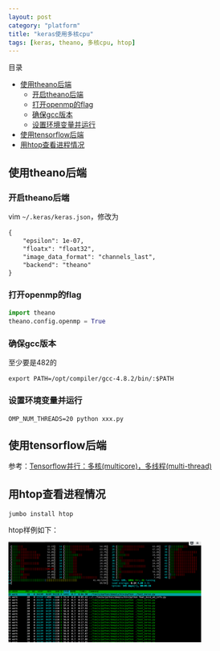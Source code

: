 ```yaml
---
layout: post
category: "platform"
title: "keras使用多核cpu"
tags: [keras, theano, 多核cpu, htop]
---
```


目录

<!-- TOC -->

- [使用theano后端](#使用theano后端)
    - [开启theano后端](#开启theano后端)
    - [打开openmp的flag](#打开openmp的flag)
    - [确保gcc版本](#确保gcc版本)
    - [设置环境变量并运行](#设置环境变量并运行)
- [使用tensorflow后端](#使用tensorflow后端)
- [用htop查看进程情况](#用htop查看进程情况)

<!-- /TOC -->

## 使用theano后端

### 开启theano后端

vim ``` ~/.keras/keras.json ```，修改为
```
{
    "epsilon": 1e-07,
    "floatx": "float32",
    "image_data_format": "channels_last",
    "backend": "theano"
}
```

### 打开openmp的flag

```python
import theano
theano.config.openmp = True
```

### 确保gcc版本

至少要是482的

```
export PATH=/opt/compiler/gcc-4.8.2/bin/:$PATH
```
### 设置环境变量并运行

```
OMP_NUM_THREADS=20 python xxx.py
```
## 使用tensorflow后端
参考：[Tensorflow并行：多核(multicore)，多线程(multi-thread)](http://www.deepnlp.org/blog/tensorflow-parallelism/)

## 用htop查看进程情况

```
jumbo install htop
```

htop样例如下：

<img src='../assets/htop.png' style='max-height: 200px'/>
